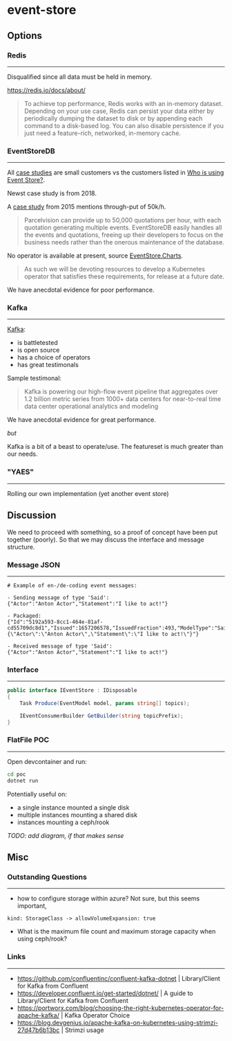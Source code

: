 # event-store

## Options

### Redis
---
Disqualified since all data must be held in memory.

https://redis.io/docs/about/

> To achieve top performance, Redis works with an in-memory dataset. Depending on your use case, Redis can persist your data either by periodically dumping the dataset to disk or by appending each command to a disk-based log. You can also disable persistence if you just need a feature-rich, networked, in-memory cache.


### EventStoreDB
---
All [case studies](https://www.eventstore.com/case-studies/) are small customers vs the customers listed in [Who is using Event Store?](https://www.eventstore.com/).

Newst case study is from 2018.

A [case study](https://www.eventstore.com/case-studies/parcelvision) from 2015 mentions through-put of 50k/h.

> Parcelvision can provide up to 50,000 quotations per hour, with each quotation generating multiple events. EventStoreDB easily handles all the events and quotations, freeing up their developers to focus on the business needs rather than the onerous maintenance of the database. 



No operator is available at present, source [EventStore.Charts](https://github.com/EventStore/EventStore.Charts).

> As such we will be devoting resources to develop a Kubernetes operator that satisfies these requirements, for release at a future date.

We have anecdotal evidence for poor performance.

### Kafka
---

[Kafka](https://kafka.apache.org/):
- is battletested
- is open source
- has a choice of operators
- has great testimonals

Sample testimonal:
> Kafka is powering our high-flow event pipeline that aggregates over 1.2 billion metric series from 1000+ data centers for near-to-real time data center operational analytics and modeling

We have anecdotal evidence for great performance.

*but*

Kafka is a bit of a beast to operate/use. The featureset is much greater than our needs.

### "YAES"
---

Rolling our own implementation (yet another event store)

## Discussion

We need to proceed with something, so a proof of concept have been put together (poorly). So that we may discuss the interface and message structure.

### Message JSON
---

```
# Example of en-/de-coding event messages:

- Sending message of type 'Said':
{"Actor":"Anton Actor","Statement":"I like to act!"}

- Packaged:
{"Id":"5192a593-8cc1-464e-81af-cd55709dc8d1","Issued":1657206578,"IssuedFraction":493,"ModelType":"Said","ModelVersion":1,"Data":"{\"Actor\":\"Anton Actor\",\"Statement\":\"I like to act!\"}"}

- Received message of type 'Said':
{"Actor":"Anton Actor","Statement":"I like to act!"}
```

### Interface
---

```C#
public interface IEventStore : IDisposable
{
    Task Produce(EventModel model, params string[] topics);

    IEventConsumerBuilder GetBuilder(string topicPrefix);
}
```

### FlatFile POC
---

Open devcontainer and run:
```sh
cd poc
dotnet run
```

Potentially useful on:
- a single instance mounted a single disk
- multiple instances mounting a shared disk
- instances mounting a ceph/rook

_TODO: add diagram, if that makes sense_

## Misc

### Outstanding Questions
---

- how to configure storage within azure? Not sure, but this seems important,

```
kind: StorageClass -> allowVolumeExpansion: true
```

- What is the maximum file count and maximum storage capacity when using ceph/rook?

### Links
---

- https://github.com/confluentinc/confluent-kafka-dotnet | Library/Client for Kafka from Confluent
- https://developer.confluent.io/get-started/dotnet/ | A guide to Library/Client for Kafka from Confluent
- https://portworx.com/blog/choosing-the-right-kubernetes-operator-for-apache-kafka/ | Kafka Operator Choice
- https://blog.devgenius.io/apache-kafka-on-kubernetes-using-strimzi-27d47b6b13bc | Strimzi usage
